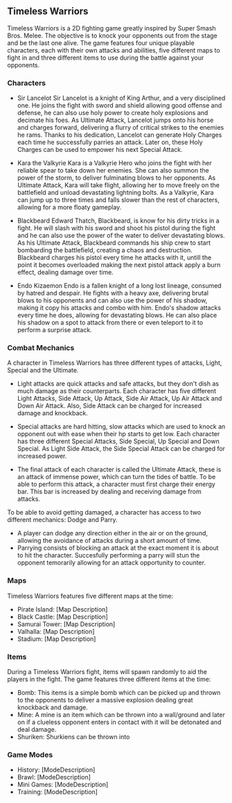 ## Timeless Warriors

Timeless Warriors is a 2D fighting game greatly inspired by Super Smash Bros. Melee. The objective is to knock your opponents out from the stage and be the last one alive.
The game features four unique playable characters, each with their own attacks and abilities, five different maps to fight in and three different items to use during the battle against your opponents.

### Characters

- Sir Lancelot
Sir Lancelot is a knight of King Arthur, and a very disciplined one. He joins the fight with sword and shield allowing good offense and defense, he can also use holy power to create holy explosions and decimate his foes. As Ultimate Attack, Lancelot jumps onto his horse and charges forward, delivering a flurry of critical strikes to the enemies he rams.
Thanks to his dedication, Lancelot can generate Holy Charges each time he successfully parries an attack. Later on, these Holy Charges can be used to empower his next Special Attack.

- Kara the Valkyrie
Kara is a Valkyrie Hero who joins the fight with her reliable spear to take down her enemies. She can also summon the power of the storm, to deliver fulminating blows to her opponents. As Ultimate Attack, Kara will take flight, allowing her to move freely on the battlefield and unload devastating lightning bolts.
As a Valkyrie, Kara can jump up to three times and falls slower than the rest of characters, allowing for a more floaty gameplay.

- Blackbeard
Edward Thatch, Blackbeard, is know for his dirty tricks in a fight. He will slash with his sword and shoot his pistol during the fight and he can also use the power of the water to deliver devastating blows. As his Ultimate Attack, Blackbeard commands his ship crew to start bombarding the battlefield, creating a chaos and destruction.
Blackbeard charges his pistol every time he attacks with it, untill the point it becomes overloaded making the next pistol attack apply a burn effect, dealing damage over time.

- Endo Kizaemon
Endo is a fallen knight of a long lost lineage, consumed by hatred and despair. He fights with a heavy axe, delivering brutal blows to his opponents and can also use the power of his shadow, making it copy his attacks and combo with him.
Endo's shadow attacks every time he does, allowing for devastating blows. He can also place his shadow on a spot to attack from there or even teleport to it to perform a surprise attack.

### Combat Mechanics

A character in Timeless Warriors has three different types of attacks, Light, Special and the Ultimate.
- Light attacks are quick attacks and safe attacks, but they don't dish as much damage as their counterparts. Each character has five different Light Attacks, Side Attack, Up Attack, Side Air Attack, Up Air Attack and Down Air Attack. Also, Side Attack can be charged for increased damage and knockback.

- Special attacks are hard hitting, slow attacks which are used to knock an opponent out with ease when their hp starts to get low. Each character has three different Special Attacks,
Side Special, Up Special and Down Special. As Light Side Attack, the Side Special Attack can be charged for increased power.

- The final attack of each character is called the Ultimate Attack, these is an attack of immense power, which can turn the tides of battle. To be able to perform this attack, a character must first charge their energy bar. This bar is increased by dealing and receiving damage from attacks.

To be able to avoid getting damaged, a character has access to two different mechanics: Dodge and Parry. 
- A player can dodge any direction either in the air or on the ground, allowing the avoidance of attacks during a short amount of time.
- Parrying consists of blocking an attack at the exact moment it is about to hit the character. Succesfully performing a parry will stun the opponent temorarily allowing for an attack opportunity to counter.

### Maps

Timeless Warriors features five different maps at the time:

- Pirate Island: [Map Description]
- Black Castle: [Map Description]
- Samurai Tower: [Map Description]
- Valhalla: [Map Description]
- Stadium: [Map Description]

### Items

During a Timeless Warriors fight, items will spawn randomly to aid the players in the fight. The game features three different items at the time:
- Bomb: This items is a simple bomb which can be picked up and thrown to the opponents to deliver a massive explosion dealing great knockback and damage.
- Mine: A mine is an item which can be thrown into a wall/ground and later on if a clueless opponent enters in contact with it will be detonated and deal damage.
- Shuriken: Shurkiens can be thrown into 

### Game Modes

- History: [ModeDescription]
- Brawl: [ModeDescription]
- Mini Games: [ModeDescription]
- Training: [ModeDescription]

